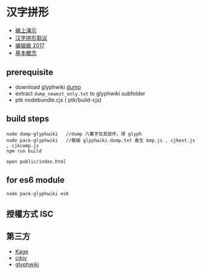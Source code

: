 # 汉字拼形

* [線上演示](https://hanziku.github.io/hzpx/)
* [汉字拼形芻议](proposal.md)
* [编辑器  2017](https://github.com/accelon/hzpx/releases/download/legacy2017/hzpx-2017.zip)
* [基本概念](concepts.md)

## prerequisite

* download glyphwiki [dump](https://glyphwiki.org/dump.tar.gz)
* extract `dump_newest_only.txt` to glyphwiki subfolder
* ptk nodebundle.cjs  ( ptk/build-cjs)
## build steps

    node dump-glyphwiki   //dump 八萬字及其部件，得 glyph
    node pack-glyphwiki   //壓縮 glyphwiki-dump.txt 產生 bmp.js , cjkext.js , cjkcomp.js
    npm run build

    open public/index.html

## for es6 module
    node pack-glyphwiki es6

## 授權方式 ISC

## 第三方
*  [Kage](github.com/kurgm/kage-engine)
*  [cjkiv](https://github.com/cjkvi) 
*  [glyphwiki](https://glyphwiki.org)


## 
